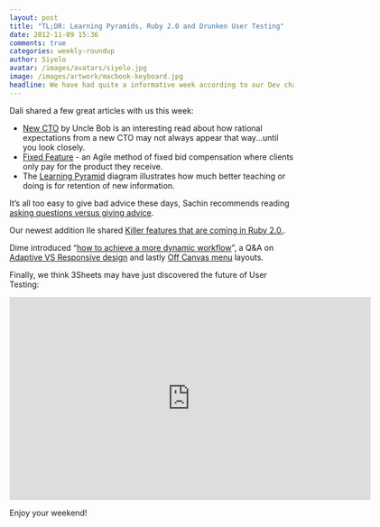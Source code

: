 ```yaml
---
layout: post
title: "TL;DR: Learning Pyramids, Ruby 2.0 and Drunken User Testing"
date: 2012-11-09 15:36
comments: true
categories: weekly-roundup
author: Siyelo
avatar: /images/avatars/siyelo.jpg
image: /images/artwork/macbook-keyboard.jpg
headline: We have had quite a informative week according to our Dev chat sessions, we combined last week's links with this week to give you quite a bit to cover.
---
```

Dali shared a few great articles with us this week:

*  [New CTO](http://blog.8thlight.com/uncle-bob/2012/09/06/I-am-Your-New-CTO.html) by Uncle Bob is an interesting read about how rational expectations from a new CTO may not always appear that way...until you look closely.
*  [Fixed Feature](http://blog.8thlight.com/paul-pagel/2011/12/16/fixed-feature.html) - an Agile method of fixed bid compensation where clients only pay for the product they receive.
*  The [Learning Pyramid](http://homepages.gold.ac.uk/polovina/learnpyramid/index.html) diagram illustrates how much better teaching or doing is for retention of new information.

It’s all too easy to give bad advice these days, Sachin recommends reading [asking questions versus giving advice](https://blog.intercom.io/asking-questions-versus-giving-advice/ ).

Our newest addition Ile shared [Killer features that are coming in Ruby 2.0.](http://http://www.netmagazine.com/shop/magazines/december-2012-235).

Dime introduced “[how to achieve a more dynamic workflow](http://www.netmagazine.com/shop/magazines/december-2012-235)”, a Q&A on [Adaptive VS Responsive design](http://uxdesign.smashingmagazine.com/2012/11/08/ux-design-qa-with-christian-holst/) and lastly [Off Canvas menu](http://css-tricks.com/off-canvas-menu-with-css-target/) layouts.

Finally, we think 3Sheets may have just discovered the future of User Testing:

<iframe width="640" height="360" src="http://www.youtube.com/embed/4cMVKW-fR1M?feature=player_detailpage" frameborder="0" allowfullscreen></iframe>

Enjoy your weekend!
